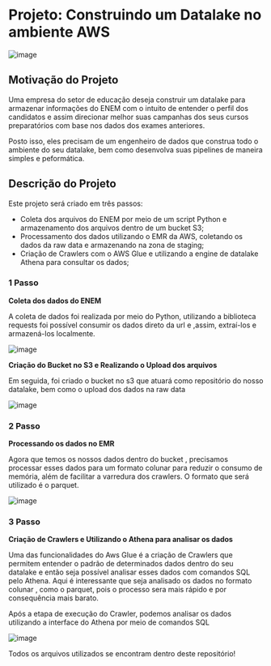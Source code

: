 # Projeto: Construindo um Datalake no ambiente AWS

![image](https://user-images.githubusercontent.com/89877903/177229848-c75bfcb4-36f0-4249-a9ba-9f75bc347485.png)


## Motivação do Projeto

Uma empresa do setor de educação deseja construir um datalake para armazenar informações do ENEM com o intuito de entender o perfil dos candidatos e assim direcionar melhor suas campanhas dos seus cursos preparatórios com base nos dados dos exames anteriores. 

Posto isso, eles precisam de um engenheiro de dados que construa todo o ambiente do seu datalake, bem como desenvolva suas pipelines de maneira simples e peformática. 

## Descrição do Projeto 

Este projeto será criado em três passos:
  * Coleta dos arquivos do ENEM por meio de um script Python e armazenamento dos arquivos dentro de um bucket S3; 
  * Processamento dos dados utilizando o EMR da AWS, coletando os dados da raw data e armazenando na zona de staging;
  * Criação de Crawlers com o AWS Glue e utilizando a engine de datalake Athena para consultar os dados; 

### 1 Passo 

**Coleta dos dados do ENEM**

A coleta de dados foi realizada por meio do Python, utilizando a biblioteca requests foi possível consumir os dados direto da url e ,assim, extraí-los e armazená-los localmente. 

![image](https://user-images.githubusercontent.com/89877903/177228283-d01ccba8-61be-4b03-a57a-963aa761b15f.png)

**Criação do Bucket no S3 e Realizando o Upload dos arquivos**

Em seguida, foi criado o bucket no s3 que atuará como repositório do nosso datalake, bem como o upload dos dados na raw data

![image](https://user-images.githubusercontent.com/89877903/177228747-86c93dbd-d1e0-4218-8d63-7acf40968fd5.png)


### 2 Passo 

**Processando os dados no EMR**

Agora que temos os nossos dados dentro do bucket , precisamos processar esses dados para um formato colunar para reduzir o consumo de memória, além de facilitar a varredura dos crawlers. O formato que será utilizado é o parquet. 

![image](https://user-images.githubusercontent.com/89877903/177229089-910bfd77-60e7-47dc-843c-33f5e52a3779.png)

### 3 Passo 

**Criação de Crawlers e Utilizando o Athena para analisar os dados**

Uma das funcionalidades do Aws Glue é a criação de Crawlers que permitem entender o padrão de determinados dados dentro do seu datalake e então seja possível analisar esses dados com comandos SQL pelo Athena. Aqui é interessante que seja analisado os dados no formato colunar , como o parquet, pois o processo sera mais rápido e por consequência mais barato. 

Após a etapa de execução do Crawler, podemos analisar os dados utilizando a interface do Athena por meio de comandos SQL

![image](https://user-images.githubusercontent.com/89877903/177229508-d1831df1-4600-4f40-ad37-6a396c944837.png)

Todos os arquivos utilizados se encontram dentro deste repositório!





